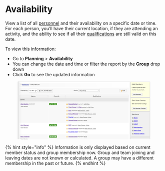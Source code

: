 # Availability

View a list of all [personnel](members/) and their availability on a specific date or time. For each person, you’ll have their current location, if they are attending an activity, and the ability to see if all their [qualifications](qualifications/) are still valid on this date.

To view this information:

* Go to **Planning** > **Availability**
* You can change the date and time or filter the report by the **Group** drop down
* Click **Go** to see the updated information

<figure><img src="../.gitbook/assets/Screenshot 2022-12-07 at 4.52.33 PM.png" alt=""><figcaption></figcaption></figure>

{% hint style="info" %}
Information is only displayed based on current member status and group membership now. Group and team joining and leaving dates are not known or calculated. A group may have a different membership in the past or future.
{% endhint %}
